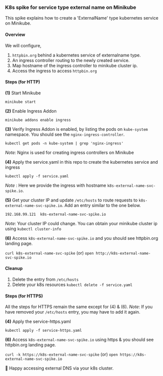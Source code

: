 ### K8s spike for service type external name on Minikube

This spike explains how to create a 'ExternalName' type kubernetes service on Minikube.

#### Overview
We will configure, 

1. `httpbin.org` behind a kubernetes service of externalname type. 
2. An ingress controller routing to the newly created service.
3. Map hostname of the ingress controller to minikube cluster ip.
4. Access the ingress to access `httpbin.org`

#### Steps (for HTTP)

**(1)** Start Minikube

`minikube start`

**(2)** Enable Ingress Addon

`minikube addons enable ingress`

**(3)** Verify Ingress Addon is enabled, by listing the pods on `kube-system` namespace. You should see the `nginx-ingress-controller`.

`kubectl get pods -n kube-system | grep 'nginx-ingress'`

_Note:_ Nginx is used for creating ingress controllers on Minikube 

**(4)** Apply the service.yaml in this repo to create the kubernetes service and ingress

`kubectl apply -f service.yaml`

_Note_ : Here we provide the ingress with hostname `k8s-external-name-svc-spike.io`. 

**(5)** Get your cluster IP and update `/etc/hosts` to route requests to `k8s-external-name-svc-spike.io`. 
Add an entry similar to the one below.

`192.168.99.121  k8s-external-name-svc-spike.io`
  
_Note_: Your cluster IP could change. You can obtain your minikube cluster ip using `kubectl cluster-info`

**(6)** Access `k8s-external-name-svc-spike.io` and you should see httpbin.org landing page.

`curl k8s-external-name-svc-spike` (or) `open http://k8s-external-name-svc-spike.io`

#### Cleanup
1. Delete the entry from `/etc/hosts`
2. Delete your k8s resources
`kubectl delete -f service.yaml`

#### Steps (for HTTPS)

All the steps for HTTPS remain the same except for (4) & (6).
_Note_: If you have removed your `/etc/hosts` entry, you may have to add it again.  

**(4)** Apply the service-https.yaml

`kubectl apply -f service-https.yaml`

**(6)** Access `k8s-external-name-svc-spike.io` using https & you should see httpbin.org landing page.

`curl -k https://k8s-external-name-svc-spike` (or) `open https://k8s-external-name-svc-spike.io`

🏁 Happy accessing external DNS via your k8s cluster.

